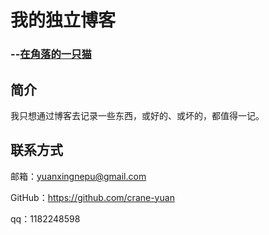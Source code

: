 # 我的独立博客
### --[在角落的一只猫](http://crane-yuan.github.io)

## 简介

我只想通过博客去记录一些东西，或好的、或坏的，都值得一记。

## 联系方式

邮箱：yuanxingnepu@gmail.com

GitHub：https://github.com/crane-yuan

qq：1182248598
